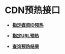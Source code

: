 # CDN预热接口<a name="zh-cn_topic_0129004469"></a>

-   **[指定媒资ID预热](指定媒资ID预热.md)**  

-   **[指定URL预热](指定URL预热.md)**  

-   **[查询预热结果](查询预热结果.md)**  


